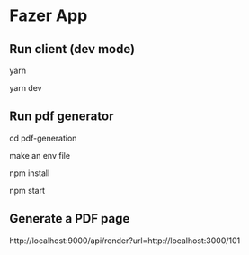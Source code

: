# Fazer App

## Run client (dev mode)

yarn

yarn dev

## Run pdf generator

cd pdf-generation

make an env file

npm install

npm start

## Generate a PDF page

http://localhost:9000/api/render?url=http://localhost:3000/101
